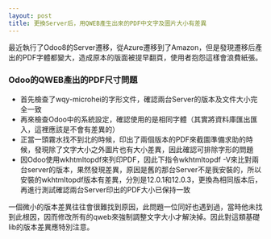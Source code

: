 ```yaml
---
layout: post
title: 更換Server后，用QWEB產生出來的PDF中文字及圖片大小有差異
---
```


最近執行了Odoo8的Server遷移，從Azure遷移到了Amazon，但是發現遷移后產出的PDF字體都變大，造成原本的版面被提早翻頁，使用者抱怨這樣會浪費紙張。

### Odoo的QWEB產出的PDF尺寸問題

* 首先檢查了wqy-microhei的字形文件，確認兩台Server的版本及文件大小完全一致
* 再來檢查Odoo中的系統設定，確認使用的是相同字體（其實將資料庫匯出匯入，這裡應該是不會有差異的）
* 正當一頭霧水找不到北的時候，印出了兩個版本的PDF來截圖準備求助的時候，發現除了文字大小之外圖片也有大小差異，因此確認可排除字形的問題
* 因Odoo使用wkhtmltopdf來列印PDF，因此下指令wkhtmltopdf -V來比對兩台server的版本，果然發現差異，原因是舊的那台Server不是我安裝的，所以安裝的wkhtmltopdf版本有差異，分別是12.0.1和12.0.3，更換為相同版本后，再進行測試確認兩台Server印出的PDF大小已保持一致

一個微小的版本差異往往會很難找到原因，此問題一位同好也遇到過，當時他未找到此根因，因而修改所有的qweb來強制調整文字大小才解決掉。因此對這類基礎lib的版本差異應特別注意。

